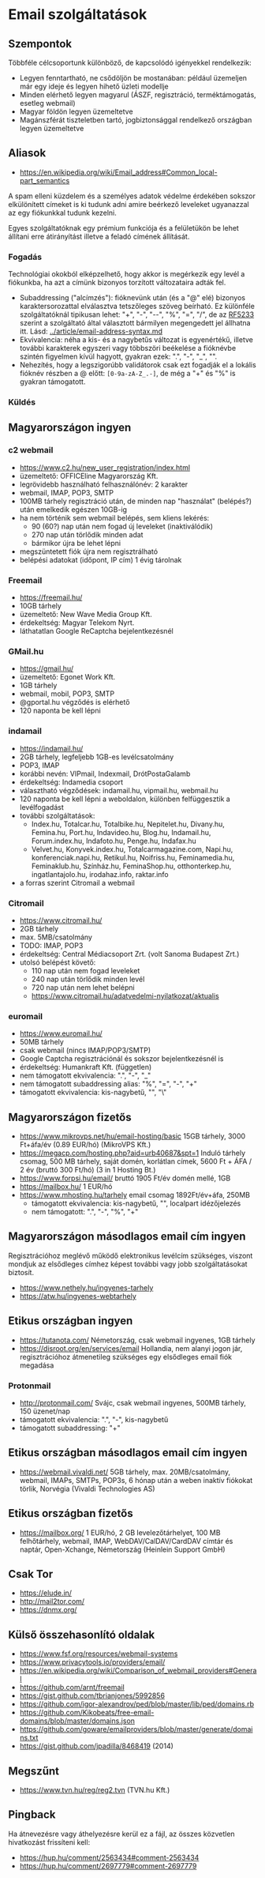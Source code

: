# Email szolgáltatások

## Szempontok

Többféle célcsoportunk különböző, de kapcsolódó igényekkel rendelkezik:

* Legyen fenntartható, ne csődöljön be mostanában: például üzemeljen már egy ideje és legyen hihető üzleti modellje
* Minden elérhető legyen magyarul (ÁSZF, regisztráció, terméktámogatás, esetleg webmail)
* Magyar földön legyen üzemeltetve
* Magánszférát tiszteletben tartó, jogbiztonsággal rendelkező országban legyen üzemeltetve

## Aliasok

* https://en.wikipedia.org/wiki/Email_address#Common_local-part_semantics

A spam elleni küzdelem és a személyes adatok védelme érdekében sokszor elkülönített címeket is ki tudunk adni amire beérkező leveleket ugyanazzal az egy fiókunkkal tudunk kezelni.

Egyes szolgáltatóknak egy prémium funkciója és a felületükön be lehet állítani erre átirányítást illetve a feladó címének állítását.

### Fogadás

Technológiai okokból elképzelhető, hogy akkor is megérkezik egy levél a fiókunkba, ha azt a címünk bizonyos torzított változataira adták fel.

* Subaddressing ("alcímzés"): fióknevünk után (és a "@" elé) bizonyos karaktersorozattal elválasztva tetszőleges szöveg beírható. Ez különféle szolgáltatóknál tipikusan lehet: "+", "-", "--", "%", "=", "/", de az [RF5233](https://tools.ietf.org/html/rfc5233) szerint a szolgáltató által választott bármilyen megengedett jel állhatna itt. Lásd: [../article/email-address-syntax.md](../article/email-address-syntax.md)
* Ekvivalencia: néha a kis- és a nagybetűs változat is egyenértékű, illetve további karakterek egyszeri vagy többszöri beékelése a fióknévbe szintén figyelmen kívül hagyott, gyakran ezek: ".", "-", "_", "\".
* Nehezítés, hogy a legszigorúbb validátorok csak ezt fogadják el a lokális fióknév részben a @ előtt: `[0-9a-zA-Z_.-]`, de még a "+" és "%" is gyakran támogatott.

### Küldés

## Magyarországon ingyen

### c2 webmail

* https://www.c2.hu/new_user_registration/index.html
* üzemeltető: OFFICEline Magyarország Kft.
* legrövidebb használható felhasználónév: 2 karakter
* webmail, IMAP, POP3, SMTP
* 100MB tárhely regisztráció után, de minden nap "használat" (belépés?) után emelkedik egészen 10GB-ig
* ha nem történik sem webmail belépés, sem kliens lekérés:
  * 90 (60?) nap után nem fogad új leveleket (inaktiválódik)
  * 270 nap után törlődik minden adat
  * bármikor újra be lehet lépni
* megszüntetett fiók újra nem regisztrálható
* belépési adatokat (időpont, IP cím) 1 évig tárolnak

### Freemail

* https://freemail.hu/
* 10GB tárhely
* üzemeltető: New Wave Media Group Kft.
* érdekeltség: Magyar Telekom Nyrt.
* láthatatlan Google ReCaptcha bejelentkezésnél

### GMail.hu

* https://gmail.hu/
* üzemeltető: Egonet Work Kft.
* 1GB tárhely
* webmail, mobil, POP3, SMTP
* @gportal.hu végződés is elérhető
* 120 naponta be kell lépni

### indamail

* https://indamail.hu/
* 2GB tárhely, legfeljebb 1GB-es levélcsatolmány
* POP3, IMAP
* korábbi nevén: VIPmail, Indexmail, DrótPostaGalamb
* érdekeltség: Indamedia csoport
* választható végződések: indamail.hu, vipmail.hu, webmail.hu
* 120 naponta be kell lépni a weboldalon, különben felfüggesztik a levélfogadást
* további szolgáltatások:
  * Index.hu, Totalcar.hu, Totalbike.hu, Nepitelet.hu, Divany.hu, Femina.hu, Port.hu, Indavideo.hu, Blog.hu, Indamail.hu, Forum.index.hu, Indafoto.hu, Penge.hu, Indafax.hu
  * Velvet.hu, Konyvek.index.hu, Totalcarmagazine.com, Napi.hu, konferenciak.napi.hu, Retikul.hu, Noifriss.hu, Feminamedia.hu, Feminaklub.hu, Színház.hu, FeminaShop.hu, otthonterkep.hu, ingatlantajolo.hu, irodahaz.info, raktar.info
* a forras szerint Citromail a webmail

### Citromail

* https://www.citromail.hu/
* 2GB tárhely
* max. 5MB/csatolmány
* TODO: IMAP, POP3
* érdekeltség: Central Médiacsoport Zrt. (volt Sanoma Budapest Zrt.)
* utolsó belépést követő:
  * 110 nap után nem fogad leveleket
  * 240 nap után törlődik minden levél
  * 720 nap után nem lehet belépni
  * https://www.citromail.hu/adatvedelmi-nyilatkozat/aktualis

### euromail

* https://www.euromail.hu/
* 50MB tárhely
* csak webmail (nincs IMAP/POP3/SMTP)
* Google Captcha regisztrációnál és sokszor bejelentkezésnél is
* érdekeltség: Humankraft Kft. (független)
* nem támogatott ekvivalencia: ".", "-", "_"
* nem támogatott subaddressing alias: "%", "=", "-", "+"
* támogatott ekvivalencia: kis-nagybetű, "\", "\\"

## Magyarországon fizetős

* https://www.mikrovps.net/hu/email-hosting/basic 15GB tárhely, 3000 Ft+áfa/év (0.89 EUR/hó) (MikroVPS Kft.)
* https://megacp.com/hosting.php?aid=urb40687&spt=1 Induló tárhely csomag, 500 MB tárhely, saját domén, korlátlan címek, 5600 Ft + ÁFA / 2 év (bruttó 300 Ft/hó) (3 in 1 Hosting Bt.)
* https://www.forpsi.hu/email/ bruttó 1905 Ft/év domén mellé, 1GB
* https://mailbox.hu/ 1 EUR/hó
* https://www.mhosting.hu/tarhely email csomag 1892Ft/év+áfa, 250MB
  * támogatott ekvivalencia: kis-nagybetű, "\", localpart idézőjelezés
  * nem támogatott: ".", "-", "%", "+"

## Magyarországon másodlagos email cím ingyen

Regisztrációhoz meglévő működő elektronikus levélcím szükséges, viszont mondjuk az elsődleges címhez képest további vagy jobb szolgáltatásokat biztosít.

* https://www.nethely.hu/ingyenes-tarhely
* https://atw.hu/ingyenes-webtarhely

## Etikus országban ingyen

* https://tutanota.com/ Németország, csak webmail ingyenes, 1GB tárhely
* https://disroot.org/en/services/email Hollandia, nem alanyi jogon jár, regisztrációhoz átmenetileg szükséges egy elsődleges email fiók megadása

### Protonmail

* http://protonmail.com/ Svájc, csak webmail ingyenes, 500MB tárhely, 150 üzenet/nap
* támogatott ekvivalencia: ".", "-", kis-nagybetű
* támogatott subaddressing: "+"

## Etikus országban másodlagos email cím ingyen

* https://webmail.vivaldi.net/ 5GB tárhely, max. 20MB/csatolmány, webmail, IMAPs, SMTPs, POP3s, 6 hónap után a weben inaktív fiókokat törlik, Norvégia (Vivaldi Technologies AS)

## Etikus országban fizetős

* https://mailbox.org/ 1 EUR/hó, 2 GB levelezőtárhelyet, 100 MB felhőtárhely, webmail, IMAP, WebDAV/CalDAV/CardDAV címtár és naptár, Open-Xchange, Németország (Heinlein Support GmbH)

## Csak Tor

* https://elude.in/
* http://mail2tor.com/
* https://dnmx.org/

## Külső összehasonlító oldalak

* https://www.fsf.org/resources/webmail-systems
* https://www.privacytools.io/providers/email/
* https://en.wikipedia.org/wiki/Comparison_of_webmail_providers#General
* https://github.com/arnt/freemail
* https://gist.github.com/tbrianjones/5992856
* https://github.com/igor-alexandrov/ped/blob/master/lib/ped/domains.rb
* https://github.com/Kikobeats/free-email-domains/blob/master/domains.json
* https://github.com/goware/emailproviders/blob/master/generate/domains.txt
* https://gist.github.com/jpadilla/8468419 (2014)

## Megszűnt

* https://www.tvn.hu/reg/reg2.tvn (TVN.hu Kft.)

## Pingback

Ha átnevezésre vagy áthelyezésre kerül ez a fájl, az összes közvetlen hivatkozást frissíteni kell:

* https://hup.hu/comment/2563434#comment-2563434
* https://hup.hu/comment/2697779#comment-2697779
